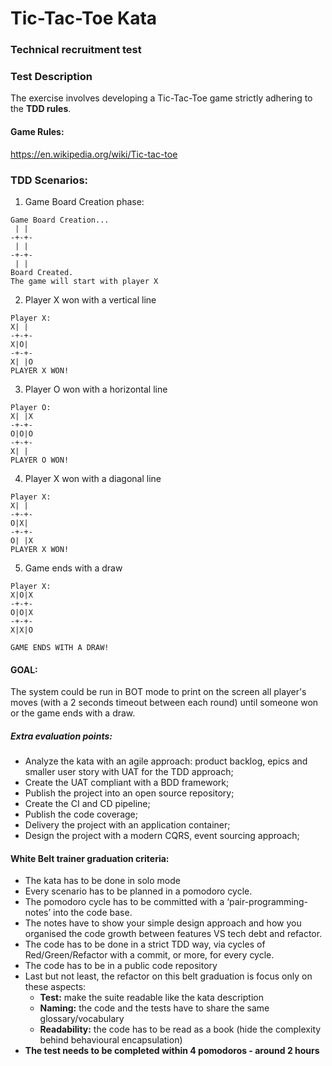 # Tic-Tac-Toe Kata

### Technical recruitment test

### Test Description
The exercise involves developing a Tic-Tac-Toe game strictly adhering to the **TDD rules**.

#### Game Rules:
https://en.wikipedia.org/wiki/Tic-tac-toe

### TDD Scenarios:
1. Game Board Creation phase:

```
Game Board Creation...
 | | 
-+-+-
 | | 
-+-+-
 | | 
Board Created.
The game will start with player X
```

2. Player X won with a vertical line

```
Player X:
X| | 
-+-+- 
X|O| 
-+-+-
X| |O
PLAYER X WON!
```

3. Player O won with a horizontal line

```
Player O:
X| |X
-+-+-
O|O|O
-+-+-
X| | 
PLAYER O WON!
```

4. Player X won with a diagonal line

```
Player X:
X| | 
-+-+- 
O|X| 
-+-+-
O| |X
PLAYER X WON!
```

5. Game ends with a draw

```
Player X: 
X|O|X
-+-+-
O|O|X
-+-+-
X|X|O

GAME ENDS WITH A DRAW!
```

#### GOAL:
The system could be run in BOT mode to print on the screen all player's moves (with a 2 seconds timeout between each round) until someone won or the game ends with a draw.

##### Extra evaluation points:
- Analyze the kata with an agile approach: product backlog, epics and smaller user story with UAT for the TDD approach;
- Create the UAT compliant with a BDD framework;
- Publish the project into an open source repository;
- Create the CI and CD pipeline;
- Publish the code coverage;
- Delivery the project with an application container;
- Design the project with a modern CQRS, event sourcing approach;

#### White Belt trainer graduation criteria:
- The kata has to be done in solo mode
- Every scenario has to be planned in a pomodoro cycle.
- The pomodoro cycle has to be committed with a ‘pair-programming-notes’ into the code base.
- The notes have to show your simple design approach and how you organised the code growth between features VS tech debt and refactor.
- The code has to be done in a strict TDD way, via cycles of Red/Green/Refactor with a commit, or more, for every cycle.
- The code has to be in a public code repository
- Last but not least, the refactor on this belt graduation is focus only on these aspects:
  - **Test:** make the suite readable like the kata description
  - **Naming:** the code and the tests have to share the same glossary/vocabulary
  - **Readability:** the code has to be read as a book (hide the complexity behind behavioural encapsulation)
- **The test needs to be completed within 4 pomodoros - around 2 hours**

